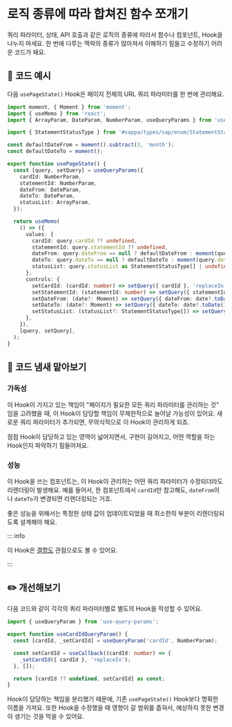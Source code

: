 # 로직 종류에 따라 합쳐진 함수 쪼개기

<div style="margin-top: 16px">
<Badge type="info" text="가독성" />
</div>

쿼리 파라미터, 상태, API 호출과 같은 로직의 종류에 따라서 함수나 컴포넌트, Hook을 나누지 마세요. 한 번에 다루는 맥락의 종류가 많아져서 이해하기 힘들고 수정하기 어려운 코드가 돼요.

## 📝 코드 예시

다음 `usePageState()` Hook은 페이지 전체의 URL 쿼리 파라미터를 한 번에 관리해요.

```typescript
import moment, { Moment } from 'moment';
import { useMemo } from 'react';
import { ArrayParam, DateParam, NumberParam, useQueryParams } from 'use-query-params';

import { StatementStatusType } from '#sappa/types/sap/enum/StatementStatusMap.js';

const defaultDateFrom = moment().subtract(3, 'month');
const defaultDateTo = moment();

export function usePageState() {
  const [query, setQuery] = useQueryParams({
    cardId: NumberParam,
    statementId: NumberParam,
    dateFrom: DateParam,
    dateTo: DateParam,
    statusList: ArrayParam,
  });

  return useMemo(
    () => ({
      values: {
        cardId: query.cardId ?? undefined,
        statementId: query.statementId ?? undefined,
        dateFrom: query.dateFrom == null ? defaultDateFrom : moment(query.dateFrom),
        dateTo: query.dateTo == null ? defaultDateTo : moment(query.dateTo),
        statusList: query.statusList as StatementStatusType[] | undefined,
      },
      controls: {
        setCardId: (cardId: number) => setQuery({ cardId }, 'replaceIn'),
        setStatementId: (statementId: number) => setQuery({ statementId }, 'replaceIn'),
        setDateFrom: (date?: Moment) => setQuery({ dateFrom: date?.toDate() }, 'replaceIn'),
        setDateTo: (date?: Moment) => setQuery({ dateTo: date?.toDate() }, 'replaceIn'),
        setStatusList: (statusList?: StatementStatusType[]) => setQuery({ statusList }, 'replaceIn'),
      },
    }),
    [query, setQuery],
  );
}
```

## 👃 코드 냄새 맡아보기

### 가독성

이 Hook이 가지고 있는 책임이 "페이지가 필요한 모든 쿼리 파라미터를 관리하는 것" 임을 고려했을 때, 이 Hook이 담당할 책임이 무제한적으로 늘어날 가능성이 있어요. 새로운 쿼리 파라미터가 추가되면, 무의식적으로 이 Hook이 관리하게 되죠.

점점 Hook이 담당하고 있는 영역이 넓어지면서, 구현이 길어지고, 어떤 역할을 하는 Hook인지 파악하기 힘들어져요.

### 성능

이 Hook을 쓰는 컴포넌트는, 이 Hook이 관리하는 어떤 쿼리 파라미터가 수정되더라도 리렌더링이 발생해요. 예를 들어서, 한 컴포넌트에서 `cardId`만 참고해도, `dateFrom`이나 `dateTo`가 변경되면 리렌더링되는 거죠.

좋은 성능을 위해서는 특정한 상태 값이 업데이트되었을 때 최소한의 부분이 리렌더링되도록 설계해야 해요.

::: info

이 Hook은 [결합도](./use-page-state-coupling.md) 관점으로도 볼 수 있어요.

:::

## ✏️ 개선해보기

다음 코드와 같이 각각의 쿼리 파라미터별로 별도의 Hook을 작성할 수 있어요.

```typescript
import { useQueryParam } from 'use-query-params';

export function useCardIdQueryParam() {
  const [cardId, _setCardId] = useQueryParam('cardId', NumberParam);

  const setCardId = useCallback((cardId: number) => {
    _setCardId({ cardId }, 'replaceIn');
  }, []);

  return [cardId ?? undefined, setCardId] as const;
}
```

Hook이 담당하는 책임을 분리했기 때문에, 기존 `usePageState()` Hook보다 명확한 이름을 가져요. 
또한 Hook을 수정했을 때 영향이 갈 범위를 좁혀서, 예상하지 못한 변경이 생기는 것을 막을 수 있어요.
